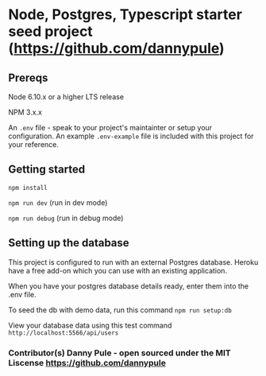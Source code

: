 # Node, Postgres, Typescript starter seed project (https://github.com/dannypule)

## Prereqs

Node 6.10.x or a higher LTS release

NPM 3.x.x

An `.env` file - speak to your project's maintainter or setup your configuration. An example `.env-example` file is included with this project for your reference.

## Getting started

`npm install`

`npm run dev` (run in dev mode)

`npm run debug` (run in debug mode)

## Setting up the database

This project is configured to run with an external Postgres database. Heroku have a free add-on which you can use with an existing application.

When you have your postgres database details ready, enter them into the .env file.

To seed the db with demo data, run this command `npm run setup:db`

View your database data using this test command `http://localhost:5566/api/users`

### Contributor(s) Danny Pule - open sourced under the MIT Liscense https://github.com/dannypule
